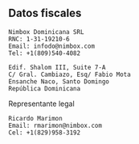 ## Datos fiscales

    Nimbox Dominicana SRL
    RNC: 1-31-19210-6
    Email: infodo@nimbox.com
    Tel: +1(809)540-4082
    
    Edif. Shalom III, Suite 7-A
    C/ Gral. Cambiazo, Esq/ Fabio Mota
    Ensanche Naco, Santo Domingo
    República Dominicana

Representante legal

    Ricardo Marimon
    Email: rmarimon@nimbox.com
    Cel: +1(829)958-3192
